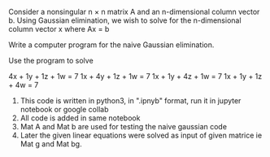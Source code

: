 Consider a nonsingular n × n matrix A and an n-dimensional column vector b.
Using Gaussian elimination, we wish to solve for the n-dimensional column vector x
where Ax = b

Write a computer program for the naive Gaussian elimination.

Use the program to solve

4x + 1y + 1z + 1w = 7 
1x + 4y + 1z + 1w = 7
1x + 1y + 4z + 1w = 7
1x + 1y + 1z + 4w = 7


1. This code is written in python3, in ".ipnyb" format, run it in jupyter notebook or google collab 
2. All code is added in same notebook
3. Mat A and Mat b are used for testing the naive gaussian code 
4. Later the given linear equations were solved as input of given matrice ie Mat g and Mat bg.
